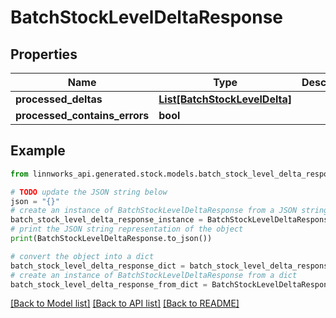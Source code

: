# BatchStockLevelDeltaResponse


## Properties

Name | Type | Description | Notes
------------ | ------------- | ------------- | -------------
**processed_deltas** | [**List[BatchStockLevelDelta]**](BatchStockLevelDelta.md) |  | [optional] 
**processed_contains_errors** | **bool** |  | [optional] 

## Example

```python
from linnworks_api.generated.stock.models.batch_stock_level_delta_response import BatchStockLevelDeltaResponse

# TODO update the JSON string below
json = "{}"
# create an instance of BatchStockLevelDeltaResponse from a JSON string
batch_stock_level_delta_response_instance = BatchStockLevelDeltaResponse.from_json(json)
# print the JSON string representation of the object
print(BatchStockLevelDeltaResponse.to_json())

# convert the object into a dict
batch_stock_level_delta_response_dict = batch_stock_level_delta_response_instance.to_dict()
# create an instance of BatchStockLevelDeltaResponse from a dict
batch_stock_level_delta_response_from_dict = BatchStockLevelDeltaResponse.from_dict(batch_stock_level_delta_response_dict)
```
[[Back to Model list]](../README.md#documentation-for-models) [[Back to API list]](../README.md#documentation-for-api-endpoints) [[Back to README]](../README.md)


